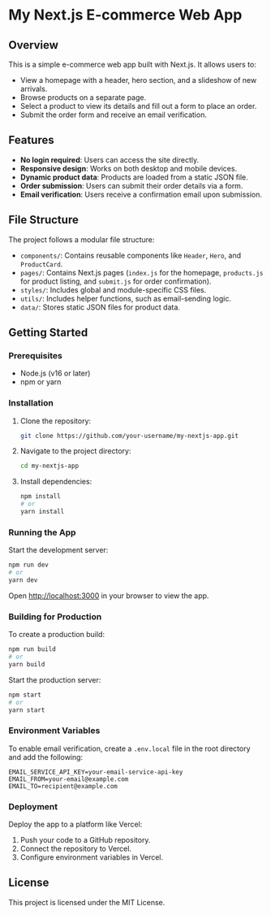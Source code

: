 # My Next.js E-commerce Web App

## Overview

This is a simple e-commerce web app built with Next.js. It allows users to:

- View a homepage with a header, hero section, and a slideshow of new arrivals.
- Browse products on a separate page.
- Select a product to view its details and fill out a form to place an order.
- Submit the order form and receive an email verification.

## Features

- **No login required**: Users can access the site directly.
- **Responsive design**: Works on both desktop and mobile devices.
- **Dynamic product data**: Products are loaded from a static JSON file.
- **Order submission**: Users can submit their order details via a form.
- **Email verification**: Users receive a confirmation email upon submission.

## File Structure

The project follows a modular file structure:

- `components/`: Contains reusable components like `Header`, `Hero`, and `ProductCard`.
- `pages/`: Contains Next.js pages (`index.js` for the homepage, `products.js` for product listing, and `submit.js` for order confirmation).
- `styles/`: Includes global and module-specific CSS files.
- `utils/`: Includes helper functions, such as email-sending logic.
- `data/`: Stores static JSON files for product data.

## Getting Started

### Prerequisites

- Node.js (v16 or later)
- npm or yarn

### Installation

1. Clone the repository:

   ```bash
   git clone https://github.com/your-username/my-nextjs-app.git
   ```

2. Navigate to the project directory:

   ```bash
   cd my-nextjs-app
   ```

3. Install dependencies:
   ```bash
   npm install
   # or
   yarn install
   ```

### Running the App

Start the development server:

```bash
npm run dev
# or
yarn dev
```

Open [http://localhost:3000](http://localhost:3000) in your browser to view the app.

### Building for Production

To create a production build:

```bash
npm run build
# or
yarn build
```

Start the production server:

```bash
npm start
# or
yarn start
```

### Environment Variables

To enable email verification, create a `.env.local` file in the root directory and add the following:

```env
EMAIL_SERVICE_API_KEY=your-email-service-api-key
EMAIL_FROM=your-email@example.com
EMAIL_TO=recipient@example.com
```

### Deployment

Deploy the app to a platform like Vercel:

1. Push your code to a GitHub repository.
2. Connect the repository to Vercel.
3. Configure environment variables in Vercel.

## License

This project is licensed under the MIT License.
